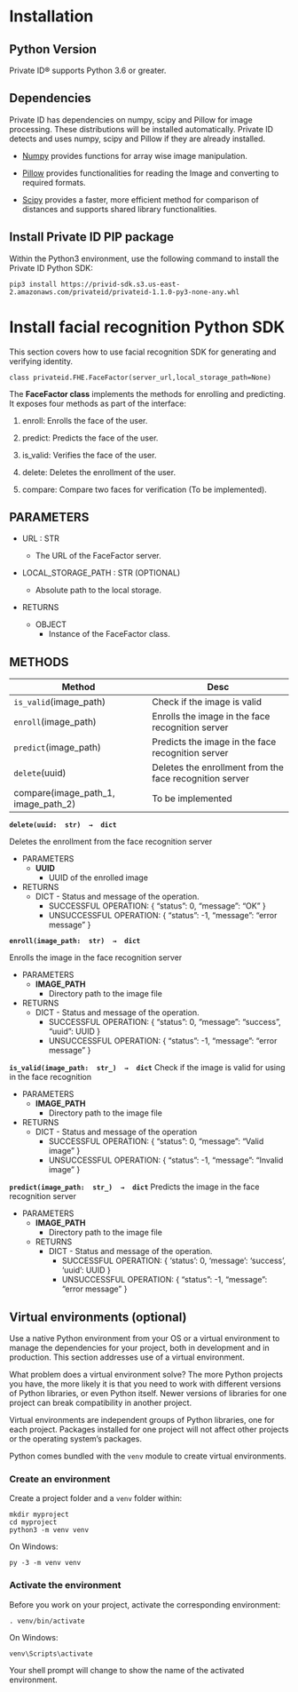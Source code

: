 # Installation

## Python Version

Private ID® supports Python 3.6 or greater. 

## Dependencies

Private ID has dependencies on numpy, scipy and Pillow for image processing. These distributions will be installed automatically. Private ID detects and uses numpy, scipy and Pillow if they are already installed.

-   [Numpy](https://pypi.org/project/numpy/)  provides functions for array wise image manipulation.
    
-   [Pillow](https://pypi.org/project/Pillow/)  provides functionalities for reading the Image and converting to required formats.
    
-   [Scipy](https://pypi.org/project/scipy/)  provides a faster, more efficient method for comparison of distances and supports shared library functionalities.
    
## Install Private ID PIP package

Within the Python3 environment, use the following command to install the Private ID Python SDK:

    pip3 install https://privid-sdk.s3.us-east-2.amazonaws.com/privateid/privateid-1.1.0-py3-none-any.whl

# Install facial recognition Python SDK

This section covers how to use facial recognition SDK for generating and verifying identity.

    class privateid.FHE.FaceFactor(server_url,local_storage_path=None)

The **FaceFactor class** implements the methods for enrolling and predicting.
It exposes four methods as part of the interface:

1. enroll: Enrolls the face of the user.

2. predict: Predicts the face of the user.

3. is_valid: Verifies the face of the user.

4. delete: Deletes the enrollment of the user.

5. compare: Compare two faces for verification (To be implemented).
    
## PARAMETERS

 - URL : STR
	 - The URL of the FaceFactor server.

 - LOCAL_STORAGE_PATH : STR (OPTIONAL)
	 - Absolute path to the local storage.

 - RETURNS
	 - OBJECT
		 - Instance of the FaceFactor class.

## METHODS
|Method| Desc  |
|--|--|
| `is_valid`(image_path) | Check if the image is valid |
| `enroll`(image_path) | Enrolls the image in the face recognition server |
| `predict`(image_path) | Predicts the image in the face recognition server |
|`delete`(uuid) | Deletes the enrollment from the face recognition server |
|compare(image_path_1, image_path_2) | To be implemented |

**`delete(uuid:  str)  →  dict`**

Deletes the enrollment from the face recognition server

 - PARAMETERS
	 - **UUID**
		 - UUID of the enrolled image
 - RETURNS
	 - DICT - Status and message of the operation.
		 - SUCCESSFUL OPERATION: 
	{
    “status”: 0, “message”: “OK”
    }
		 - UNSUCCESSFUL OPERATION:
{
“status”: -1, “message”: “error message”
}

**`enroll(image_path:  str)  →  dict`**

Enrolls the image in the face recognition server

 - PARAMETERS
	 - **IMAGE_PATH**
		 - Directory path to the image file
 - RETURNS
	 - DICT - Status and message of the operation.
		 - SUCCESSFUL OPERATION: 
	{
    “status”: 0, “message”: “success”, “uuid”: UUID
    }
		 - UNSUCCESSFUL OPERATION:
{
“status”: -1, “message”: “error message”
}

**`is_valid(image_path:  str_)  →  dict`**
Check if the image is valid for using in the face recognition

 - PARAMETERS
	 - **IMAGE_PATH**
		 - Directory path to the image file
 - RETURNS
	 - DICT - Status and message of the operation
		 - SUCCESSFUL OPERATION:
{
“status”: 0, “message”: “Valid image”
}
		 - UNSUCCESSFUL OPERATION:
{
“status”: -1, “message”: “Invalid image”
}

**`predict(image_path:  str_)  →  dict`**
Predicts the image in the face recognition server

 - PARAMETERS
	 - **IMAGE_PATH**
		 - Directory path to the image file
	 - RETURNS
		 - DICT - Status and message of the operation.
			 - SUCCESSFUL OPERATION:
{
‘status’: 0, ‘message’: ‘success’, ‘uuid’: UUID
}
			 - UNSUCCESSFUL OPERATION:
{
“status”: -1, “message”: “error message”
}

## Virtual environments (optional)

Use a native Python environment from your OS or a virtual environment to manage the dependencies for your project, both in development and in production. This section addresses use of a virtual environment.

What problem does a virtual environment solve? The more Python projects you have, the more likely it is that you need to work with different versions of Python libraries, or even Python itself. Newer versions of libraries for one project can break compatibility in another project.

Virtual environments are independent groups of Python libraries, one for each project. Packages installed for one project will not affect other projects or the operating system’s packages.

Python comes bundled with the  `venv`  module to create virtual environments.

### Create an environment

Create a project folder and a  `venv`  folder within:

    mkdir myproject
    cd myproject
    python3 -m venv venv

On Windows:

    py -3 -m venv venv

### Activate the environment

Before you work on your project, activate the corresponding environment:

    . venv/bin/activate

On Windows:

    venv\Scripts\activate

Your shell prompt will change to show the name of the activated environment.
